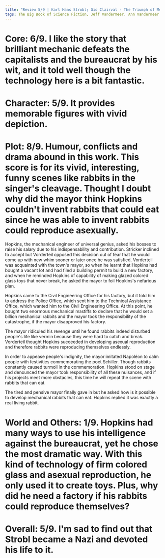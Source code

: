 ```yaml
---
title: "Review 5/9 | Karl Hans Strobl; Gio Clairval - The Triumph of Mechanics"
tags: The Big Book of Science Fiction, Jeff Vandermeer, Ann Vandermeer, short story, novelette, science fiction, 1877-1946, 1907
---
```


# Core: 6/9. I like the story that brilliant mechanic defeats the capitalists and the bureaucrat by his wit, and it told well though the technology here is a bit fantastic.


# Character: 5/9. It provides memorable figures with vivid depiction.



# Plot: 8/9. Humour, conflicts and drama abound in this work. This score is for its vivid, interesting, funny scenes like rabbits in the singer's cleavage. Thought I doubt why did the mayor think Hopkins couldn't invent rabbits that could eat since he was able to invent rabbits could reproduce asexually.

Hopkins, the mechanical engineer of universal genius, asked his bosses to raise his salary due to his indispensability and contribution. Stricker inclined to accept but Vorderteil opposed this decision out of fear that he would come up with new whim sooner or later once he was satisfied. Vorderteil was acquainted with the town's mayor, so when he learnt that Hopkins had bought a vacant lot and had filed a building permit to build a new factory, and when he reminded Hopkins of capability of making glazed colored glass toys that never break, he asked the mayor to foil Hopkins's nefarious plan. 

Hopkins came to the Civil Engineering Office for his factory, but it told him to address the Police Office, which sent him to the Technical Assistance Office, which wanted him to the Civil Engineering Office. At this point, he bought two enormous mechanical mastiffs to declare that he would set a billion mechanical rabbits and the mayor took the responsibility of the catastrophe, if the mayor disapproved his factory.


The mayor ridiculed his revenge until he found rabbits indeed disturbed people's life like vermin because they were hard to catch and break. Vorderteil thought Hopkins succeeded in developing asexual reproduction and therefore rabbits were reproducing themselves endlessly.

In order to appease people's indignity, the mayor imitated Napoléon to calm people with festivities commemorating the poet Schiller. Though rabbits constantly caused turmoil in the commemoration. Hopkins stood on stage and denounced the mayor took responsibility of all these nuisances, and if his projects meet more obstacles, this time he will repeat the scene with rabbits that can eat.

The tired and pensive mayor finally gave in but he asked how is it possible to develop mechanical rabbits that can eat. Hopkins replied it was exactly a real living rabbit.


# World and Others: 1/9. Hopkins had many ways to use his intelligence against the bureaucrat, yet he chose the most dramatic way. With this kind of technology of firm colored glass and asexual reproduction, he only used it to create toys. Plus, why did he need a factory if his rabbits could reproduce themselves?


# Overall: 5/9. I'm sad to find out that Strobl became a Nazi and devoted his life to it.


